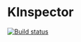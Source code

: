# KInspector
[![Build status](https://ci.appveyor.com/api/projects/status/74fappk0bvhmuqtu?svg=true)](https://ci.appveyor.com/project/petrsvihlik/kinspector)
